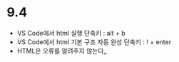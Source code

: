 # 9.4

- VS Code에서 html 실행 단축키 : alt + b
- VS Code에서 html 기본 구조 자동 완성 단축키 : ! + enter
- HTML은 오류를 알려주지 않는다,,